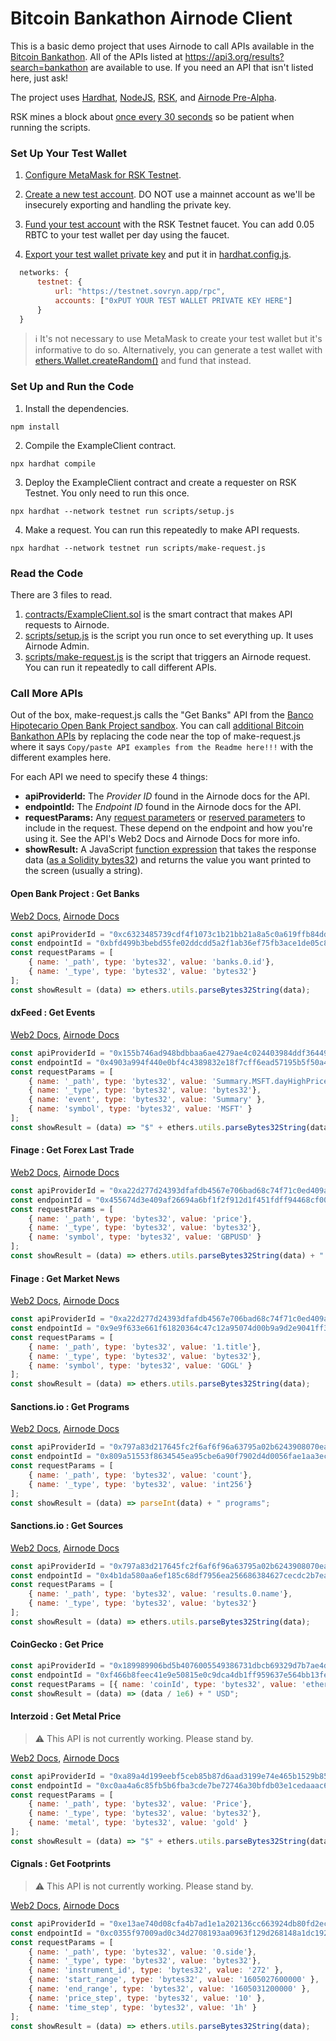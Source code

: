 # Bitcoin Bankathon Airnode Client

This is a basic demo project that uses Airnode to call APIs available in the [Bitcoin Bankathon](https://bitcoin-alliance.org/). All of the APIs listed at https://api3.org/results?search=bankathon are available to use. If you need an API that isn't listed here, just ask!

The project uses [Hardhat](https://hardhat.org/getting-started/), [NodeJS](https://nodejs.dev/learn/introduction-to-nodejs), [RSK](https://developers.rsk.co/), and [Airnode Pre-Alpha](https://docs.api3.org/airnode/pre-alpha/).

RSK mines a block about [once every 30 seconds](https://www.rsk.co/faqs#scalability) so be patient when running the scripts.

### Set Up Your Test Wallet

1. [Configure MetaMask for RSK Testnet](https://developers.rsk.co/wallet/use/metamask/).

2. [Create a new test account](https://metamask.zendesk.com/hc/en-us/articles/360015289452-How-to-create-an-additional-account-in-your-MetaMask-wallet). DO NOT use a mainnet account as we'll be insecurely exporting and handling the private key.

3. [Fund your test account](https://faucet.rsk.co/) with the RSK Testnet faucet. You can add 0.05 RBTC to your test wallet per day using the faucet.

4. [Export your test wallet private key](https://metamask.zendesk.com/hc/en-us/articles/360015289632-How-to-Export-an-Account-Private-Key) and put it in [hardhat.config.js](/hardhat.config.js).

```javascript
  networks: {
	  testnet: {
		  url: "https://testnet.sovryn.app/rpc",
		  accounts: ["0xPUT YOUR TEST WALLET PRIVATE KEY HERE"]
	  }
  }
```

> :information_source: It's not necessary to use MetaMask to create your test wallet but it's informative to do so. Alternatively, you can generate a test wallet with [ethers.Wallet.createRandom()](https://docs.ethers.io/v5/api/signer/#Wallet-createRandom) and fund that instead.

### Set Up and Run the Code

1. Install the dependencies.
```
npm install
```

2. Compile the ExampleClient contract.
```
npx hardhat compile
```

3. Deploy the ExampleClient contract and create a requester on RSK Testnet. You only need to run this once.
```
npx hardhat --network testnet run scripts/setup.js
```

4. Make a request. You can run this repeatedly to make API requests.
```
npx hardhat --network testnet run scripts/make-request.js
```

### Read the Code

There are 3 files to read.

1. [contracts/ExampleClient.sol](/contracts/ExampleClient.sol) is the smart contract that makes API requests to Airnode.
2. [scripts/setup.js](/scripts/setup.js) is the script you run once to set everything up. It uses Airnode Admin.
3. [scripts/make-request.js](/scripts/make-request.js) is the script that triggers an Airnode request. You can run it repeatedly to call different APIs.

### Call More APIs

Out of the box, make-request.js calls the "Get Banks" API from the [Banco Hipotecario Open Bank Project sandbox](https://obp-apiexplorer.bancohipotecario.com.sv/). You can call [additional Bitcoin Bankathon APIs](https://api3.org/results?search=bankathon) by replacing the code near the top of make-request.js where it says `Copy/paste API examples from the Readme here!!!` with the different examples here.

For each API we need to specify these 4 things:

* **apiProviderId:** The *Provider ID* found in the Airnode docs for the API.
* **endpointId:** The *Endpoint ID* found in the Airnode docs for the API.
* **requestParams:** Any [request parameters](https://docs.api3.org/airnode/pre-alpha/airnode/specifications/ois.html#_5-5-parameters) or [reserved parameters](https://docs.api3.org/airnode/pre-alpha/airnode/specifications/reserved-parameters.html) to include in the request. These depend on the endpoint and how you're using it. See the API's Web2 Docs and Airnode Docs for more info.
* **showResult:** A JavaScript [function expression](https://developer.mozilla.org/en-US/docs/Web/JavaScript/Reference/Functions/Arrow_functions) that takes the response data ([as a Solidity bytes32](https://docs.ethers.io/v5/api/utils/bytes/)) and returns the value you want printed to the screen (usually a string).

#### Open Bank Project : Get Banks

[Web2 Docs](https://obp-apiexplorer.bancohipotecario.com.sv/?version=OBPv4.0.0&operation_id=OBPv4_0_0-getBanks&currentTag=Bank#OBPv4_0_0-getBanks), [Airnode Docs](https://gist.github.com/camronh/70f3356d54defd3dbebbac868ac73805#0xbfd499b3bebd55fe02ddcdd5a2f1ab36ef75fb3ace1de05c878d0b53ce4a7296)

```javascript
const apiProviderId = "0xc6323485739cdf4f1073c1b21bb21a8a5c0a619ffb84dd56c4f4454af2802a40";
const endpointId = "0xbfd499b3bebd55fe02ddcdd5a2f1ab36ef75fb3ace1de05c878d0b53ce4a7296";
const requestParams = [
	{ name: '_path', type: 'bytes32', value: 'banks.0.id'},
	{ name: '_type', type: 'bytes32', value: 'bytes32'}
];
const showResult = (data) => ethers.utils.parseBytes32String(data);
```

#### dxFeed : Get Events

[Web2 Docs](https://tools.dxfeed.com/webservice/rest-demo.jsp), [Airnode Docs](https://gist.github.com/camronh/f4439dad5de9eafad7b1ea75e5ac6656#0x4903a994f440e0bf4c4389832e18f7cff6ead57195b5f50a4cab92369b4621f4)

```javascript
const apiProviderId = "0x155b746ad948bdbbaa6ae4279ae4c024403984ddf364499409697b66c42b826c";
const endpointId = "0x4903a994f440e0bf4c4389832e18f7cff6ead57195b5f50a4cab92369b4621f4";
const requestParams = [
	{ name: '_path', type: 'bytes32', value: 'Summary.MSFT.dayHighPrice'},
	{ name: '_type', type: 'bytes32', value: 'bytes32'},
	{ name: 'event', type: 'bytes32', value: 'Summary' },
	{ name: 'symbol', type: 'bytes32', value: 'MSFT' }
];
const showResult = (data) => "$" + ethers.utils.parseBytes32String(data) + " day high";
```

#### Finage : Get Forex Last Trade

[Web2 Docs](https://finage.co.uk/docs/api/forex-last-trade), [Airnode Docs](https://gist.github.com/camronh/a3b40c696822b1aa833f5a2cf7e5e7db#0x455674d3e409af26694a6bf1f2f912d1f451fdff94468cf00daa3e7e17cdb4c7)

```javascript
const apiProviderId = "0xa22d277d24393dfafdb4567e706bad68c74f71c0ed409a563f8aaba38ba5d0c6";
const endpointId = "0x455674d3e409af26694a6bf1f2f912d1f451fdff94468cf00daa3e7e17cdb4c7";
const requestParams = [
	{ name: '_path', type: 'bytes32', value: 'price'},
	{ name: '_type', type: 'bytes32', value: 'bytes32'},
	{ name: 'symbol', type: 'bytes32', value: 'GBPUSD' }
];
const showResult = (data) => ethers.utils.parseBytes32String(data) + " GBP/USD";
```

#### Finage : Get Market News

[Web2 Docs](https://finage.co.uk/docs/api/market-news-api), [Airnode Docs](https://gist.github.com/camronh/a3b40c696822b1aa833f5a2cf7e5e7db#0x9e9f633e661f61820364c47c12a95074d00b9a9d2e9041ff37415e7cacd05481)

```javascript
const apiProviderId = "0xa22d277d24393dfafdb4567e706bad68c74f71c0ed409a563f8aaba38ba5d0c6";
const endpointId = "0x9e9f633e661f61820364c47c12a95074d00b9a9d2e9041ff37415e7cacd05481";
const requestParams = [
    { name: '_path', type: 'bytes32', value: '1.title'},
    { name: '_type', type: 'bytes32', value: 'bytes32'},
    { name: 'symbol', type: 'bytes32', value: 'GOGL' }
];
const showResult = (data) => ethers.utils.parseBytes32String(data);
```

#### Sanctions.io : Get Programs

[Web2 Docs](https://app.swaggerhub.com/apis-docs/Sanctions.IO/sanctions-io_api/d8b6c665-a2e7-4346-a53b-c56c0f0210ed#/sources/programs), [Airnode Docs](https://gist.github.com/camronh/b80b3b2aa87211f38ca48693d82740c8#0x809a51553f8634545ea95cbe6a90f7902d4d0056fae1aa3ec7b709664aec891b)

```javascript
const apiProviderId = "0x797a83d217645fc2f6af6f96a63795a02b6243908070eaa48be2a5bacb435956";
const endpointId = "0x809a51553f8634545ea95cbe6a90f7902d4d0056fae1aa3ec7b709664aec891b";
const requestParams = [
	{ name: '_path', type: 'bytes32', value: 'count'},
	{ name: '_type', type: 'bytes32', value: 'int256'}
];
const showResult = (data) => parseInt(data) + " programs";
```

#### Sanctions.io : Get Sources

[Web2 Docs](https://app.swaggerhub.com/apis-docs/Sanctions.IO/sanctions-io_api/d8b6c665-a2e7-4346-a53b-c56c0f0210ed#/sources/sources), [Airnode Docs](https://gist.github.com/camronh/b80b3b2aa87211f38ca48693d82740c8#0x4b1da580aa6ef185c68df7956ea256686384627cecdc2b7ea3d686adad11c6b1)

```javascript
const apiProviderId = "0x797a83d217645fc2f6af6f96a63795a02b6243908070eaa48be2a5bacb435956";
const endpointId = "0x4b1da580aa6ef185c68df7956ea256686384627cecdc2b7ea3d686adad11c6b1";
const requestParams = [
	{ name: '_path', type: 'bytes32', value: 'results.0.name'},
	{ name: '_type', type: 'bytes32', value: 'bytes32'}
];
const showResult = (data) => ethers.utils.parseBytes32String(data);
```

#### CoinGecko : Get Price

```javascript
const apiProviderId = "0x189989906bd5b4076005549386731dbcb69329d7b7ae4de32707a441a936ad78";
const endpointId = "0xf466b8feec41e9e50815e0c9dca4db1ff959637e564bb13fefa99e9f9f90453c";
const requestParams = [{ name: 'coinId', type: 'bytes32', value: 'ethereum' }];
const showResult = (data) => (data / 1e6) + " USD";
```

#### Interzoid : Get Metal Price

> :warning: This API is not currently working. Please stand by.

[Web2 Docs](https://www.interzoid.com/services/getmetalprices), [Airnode Docs](https://gist.github.com/interzoid/f05e63df824a772565d5b389204defc3#0xc0aa4a6c85fb5b6fba3cde7be72746a30bfdb03e1cedaaac68dd794063851094)

```javascript
const apiProviderId = "0xa89a4d199eebf5ceb85b87d6aad3199e74e465b1529b850cde96981b7db9a0a7";
const endpointId = "0xc0aa4a6c85fb5b6fba3cde7be72746a30bfdb03e1cedaaac68dd794063851094";
const requestParams = [
	{ name: '_path', type: 'bytes32', value: 'Price'},
	{ name: '_type', type: 'bytes32', value: 'bytes32'},
	{ name: 'metal', type: 'bytes32', value: 'gold' }
];
const showResult = (data) => "$" + ethers.utils.parseBytes32String(data) + " gold/USD";
```

#### Cignals : Get Footprints

> :warning: This API is not currently working. Please stand by.

[Web2 Docs](https://docs.cignals.io/#footprints), [Airnode Docs](https://gist.github.com/camronh/df819747f434d642cdf67487370e5500#0xc0355f97009ad0c34d2708193aa0963f129d268148a1dc19254ecf8e428c4349)

```javascript
const apiProviderId = "0xe13ae740d08cfa4b7ad1e1a202136cc663924db80fd2ec41864c4c2f315f54dc";
const endpointId = "0xc0355f97009ad0c34d2708193aa0963f129d268148a1dc19254ecf8e428c4349";
const requestParams = [
	{ name: '_path', type: 'bytes32', value: '0.side'},
	{ name: '_type', type: 'bytes32', value: 'bytes32'},
	{ name: 'instrument_id', type: 'bytes32', value: '272' },
	{ name: 'start_range', type: 'bytes32', value: '1605027600000' },
	{ name: 'end_range', type: 'bytes32', value: '1605031200000' },
	{ name: 'price_step', type: 'bytes32', value: '10' },
	{ name: 'time_step', type: 'bytes32', value: '1h' }
];
const showResult = (data) => ethers.utils.parseBytes32String(data);
```
